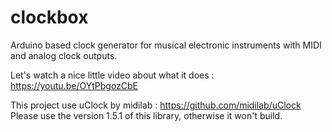 # clockbox
Arduino based clock generator for musical electronic instruments with MIDI and analog clock outputs.

Let's watch a nice little video about what it does : https://youtu.be/OYtPbgozCbE

This project use uClock by midilab : https://github.com/midilab/uClock
Please use the version 1.5.1 of this library, otherwise it won't build.

